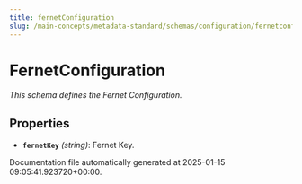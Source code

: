 ```yaml
---
title: fernetConfiguration
slug: /main-concepts/metadata-standard/schemas/configuration/fernetconfiguration
---
```


# FernetConfiguration

*This schema defines the Fernet Configuration.*

## Properties

- **`fernetKey`** *(string)*: Fernet Key.


Documentation file automatically generated at 2025-01-15 09:05:41.923720+00:00.

